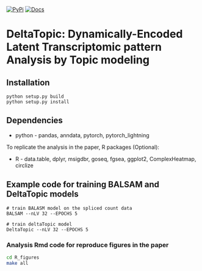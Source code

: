 [![PyPi][badge-pypi]][link-pypi]
[![Docs][badge-docs]][link-docs]

[badge-pypi]: https://badge.fury.io/py/DeltaTopic.svg
[link-pypi]: https://pypi.org/project/DeltaTopic/
[badge-docs]: https://readthedocs.org/projects/deltatopic/badge/?version=latest
[link-docs]: https://deltatopic.readthedocs.io

# DeltaTopic: Dynamically-Encoded Latent Transcriptomic pattern Analysis by Topic modeling

## Installation

```
python setup.py build
python setup.py install
```

## Dependencies

* python - pandas, anndata, pytorch, pytorch_lightning

To replicate the analysis in the paper, R packages (Optional):

* R - data.table, dplyr, msigdbr, goseq, fgsea, ggplot2, ComplexHeatmap, circlize

## Example code for training BALSAM and DeltaTopic models

```
# train BALASM model on the spliced count data
BALSAM --nLV 32 --EPOCHS 5 
```
```
# train deltaTopic model
DeltaTopic --nLV 32 --EPOCHS 5 
```

### Analysis Rmd code for reproduce figures in the paper

```bash
cd R_figures
make all
```
